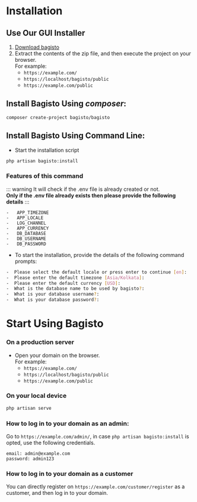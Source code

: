 # Installation

## Use Our GUI Installer
1. [Download bagisto](https://bagisto.com/en/download/)
2. Extract the contents of the zip file, and then execute the project on your browser.</br>For example:
    - `https://example.com/`
    - `https://localhost/bagisto/public`
    - `https://example.com/public`

## Install Bagisto Using _composer_:
  
```
composer create-project bagisto/bagisto
```

## Install Bagisto Using Command Line:
  
- Start the installation script
```sh
php artisan bagisto:install
```

### Features of this command
::: warning
It will check if the .env file is already created or not.  
**Only if the .env file already exists then please provide the following details**
::: 

```
-   APP_TIMEZONE
-   APP_LOCALE
-   LOG_CHANNEL
-   APP_CURRENCY
-   DB_DATABASE
-   DB_USERNAME
-   DB_PASSWORD
```

- To start the installation, provide the details of the following command prompts: 
```sh
-  Please select the default locale or press enter to continue [en]: 
-  Please enter the default timezone [Asia/Kolkata]:
-  Please enter the default currency [USD]: 
-  What is the database name to be used by bagisto?: 
-  What is your database username?:
-  What is your database password?:
```

# Start Using Bagisto

### On a production server

- Open your domain on the browser.</br> For example:
    - `https://example.com/`
    - `https://localhost/bagisto/public`
    - `https://example.com/public`

### On your local device

```sh
php artisan serve
```

### How to log in to your domain as an admin:

Go to `https://example.com/admin/`, in case `php artisan bagisto:install` is opted, use the following credentials.
```
email: admin@example.com
password: admin123
```

### How to log in to your domain as a customer
You can directly register on `https://example.com/customer/register` as a customer, and then log in to your domain.

